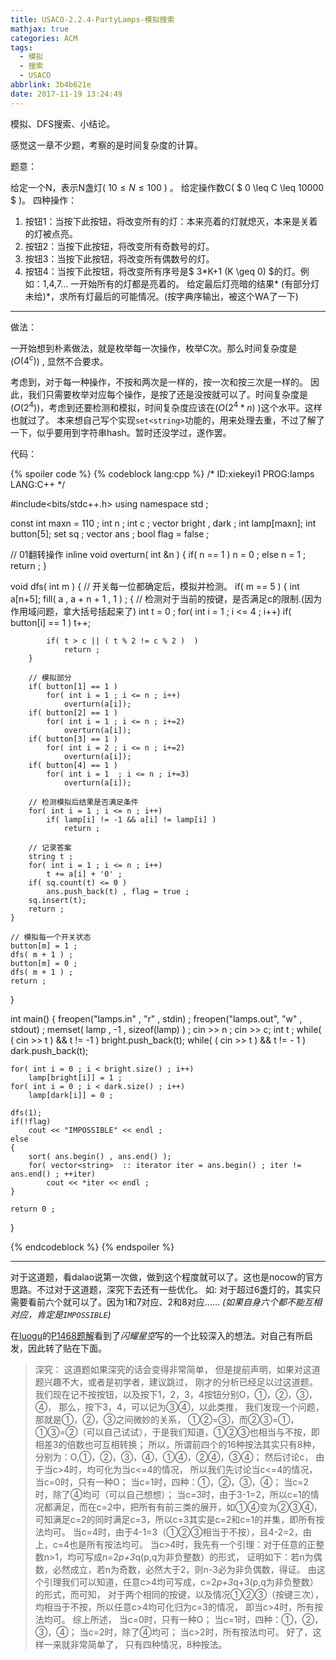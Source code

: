 ```yaml
---
title: USACO-2.2.4-PartyLamps-模拟搜索
mathjax: true
categories: ACM
tags:
  - 模拟
  - 搜索
  - USACO
abbrlink: 3b4b621e
date: 2017-11-19 13:24:49
---
```


模拟、DFS搜索、小结论。

感觉这一章不少题，考察的是时间复杂度的计算。
<!--more-->


题意：

给定一个N，表示N盏灯( $10 \leq N \leq 100$ ) 。
给定操作数C( $ 0 \leq C \leq 10000 $ )。
四种操作：
1. 按钮1：当按下此按钮，将改变所有的灯：本来亮着的灯就熄灭，本来是关着的灯被点亮。
2. 按钮2：当按下此按钮，将改变所有奇数号的灯。
3. 按钮3：当按下此按钮，将改变所有偶数号的灯。
4. 按钮4：当按下此按钮，将改变所有序号是$ 3\*K+1 (K \geq 0) $的灯。例如：1,4,7...
一开始所有的灯都是亮着的。
给定最后灯亮暗的结果* (有部分灯未给)*，求所有灯最后的可能情况。(按字典序输出，被这个WA了一下)

-----
做法：

一开始想到朴素做法，就是枚举每一次操作，枚举C次。那么时间复杂度是($O(4^c)$) , 显然不合要求。

考虑到，对于每一种操作，不按和两次是一样的，按一次和按三次是一样的。
因此，我们只需要枚举对应每个操作，是按了还是没按就可以了。时间复杂度是($O(2^4)$)，考虑到还要检测和模拟，时间复杂度应该在($O(2^4 * n )$ )这个水平。这样也就过了。
本来想自己写个实现`set<string>`功能的，用来处理去重，不过了解了一下，似乎要用到字符串hash。暂时还没学过，遂作罢。

代码：

{% spoiler code %}
{% codeblock lang:cpp %} 
/*
ID:xiekeyi1
PROG:lamps
LANG:C++
 */

#include<bits/stdc++.h>
using namespace std ;

const int maxn = 110 ; 
int n ;
int c ;
vector<int> bright , dark ; 
int lamp[maxn]; 
int button[5];
set<string> sq ; 
vector<string> ans ; 
bool flag = false ; 

// 01翻转操作
inline void overturn( int &n )
{
	if( n == 1 )
		n = 0 ;
	else 
		n = 1 ; 
	return ;
}

void dfs( int m )
{
	// 开关每一位都确定后，模拟并检测。
	if( m == 5 )
	{
		int a[n+5];
		fill( a , a + n + 1 , 1 ) ; 
		{
		// 检测对于当前的按键，是否满足c的限制.(因为作用域问题，拿大括号括起来了) 
			int t = 0  ;
			for( int i = 1 ; i <= 4 ; i++)
				if( button[i] == 1 )
					t++;
		 
			if( t > c || ( t % 2 != c % 2 )  )
				return ;
		}
		
		// 模拟部分
		if( button[1] == 1 )
			for( int i = 1 ; i <= n ; i++)
				overturn(a[i]);
		if( button[2] == 1 )
			for( int i = 1 ; i <= n ; i+=2)
				overturn(a[i]);
		if( button[3] == 1 )
			for( int i = 2 ; i <= n ; i+=2)
				overturn(a[i]);
		if( button[4] == 1 )
			for( int i = 1  ; i <= n ; i+=3)
				overturn(a[i]);

		// 检测模拟后结果是否满足条件
		for( int i = 1 ; i <= n ; i++)
			if( lamp[i] != -1 && a[i] != lamp[i] )
				return ;
		
		// 记录答案
		string t ;
		for( int i = 1 ; i <= n ; i++)
			t += a[i] + '0' ;
		if( sq.count(t) <= 0 )
			ans.push_back(t) , flag = true ;
		sq.insert(t);
		return ; 
	}

	// 模拟每一个开关状态
	button[m] = 1 ;
	dfs( m + 1 ) ; 
	button[m] = 0 ;
	dfs( m + 1 ) ;
	return ;
}


int main()
{
	freopen("lamps.in" , "r" , stdin) ;
	freopen("lamps.out", "w" , stdout) ;
	memset( lamp , -1  , sizeof(lamp) ) ; 
	cin >> n ;
	cin >> c;
	int t ;
	while( ( cin >> t ) && t != -1 )
		bright.push_back(t);
	while( ( cin >> t ) && t != - 1 )
		dark.push_back(t);

	for( int i = 0 ; i < bright.size() ; i++)
		lamp[bright[i]] = 1 ;
	for( int i = 0 ; i < dark.size() ; i++)
		lamp[dark[i]] = 0 ;

	dfs(1);
	if(!flag)
		cout << "IMPOSSIBLE" << endl ;
	else 
	{
		sort( ans.begin() , ans.end() );
		for( vector<string>  :: iterator iter = ans.begin() ; iter != ans.end() ; ++iter)  
			cout << *iter << endl ; 
	}

	return 0 ; 
}

{% endcodeblock %} 
{% endspoiler %}

------

对于这道题，看dalao说第一次做，做到这个程度就可以了。这也是nocow的官方思路。不过对于这道题，深究下去还有一些优化。
如: 对于超过6盏灯的，其实只需要看前六个就可以了。因为1和7对应、2和8对应...... *(如果自身六个都不能互相对应，肯定是`IMPOSSIBLE`)*


在[luogu](www.luogu.org)的[P1468题解](https://www.luogu.org/wiki/show?name=%E9%A2%98%E8%A7%A3+P1468)看到了*闪耀星空*写的一个比较深入的想法。对自己有所启发，因此转了贴在下面。

>深究：
>这道题如果深究的话会变得非常简单， 但是提前声明，如果对这道题兴趣不大，或者是初学者，建议跳过， 刚才的分析已经足以过这道题。 我们现在记不按按钮，以及按下1，2，3，4按钮分别O，①，②，③，④， 那么，按下3，4，可以记为③④，以此类推， 我们发现一个问题，那就是①，②，③之间微妙的关系， ①②=③，而②③=①，①③=②（可以自己试试），于是我们知道，①②③也相当与不按，即相差3的倍数也可互相转换；
>所以，所谓前四个的16种按法其实只有8种， 分别为：O,①，②，③，④，①④，②④，③④；
>然后讨论c， 由于当c>4时，均可化为当c<=4的情况， 所以我们先讨论当c<=4的情况，
>当c=0时，只有一种O；
>当c=1时，四种：①，②，③，④；
>当c=2时，除了④均可（可以自己想想）；
>当c=3时，由于3-1=2，所以c=1的情况都满足，而在c=2中，把所有有前三类的展开，如①④变为②③④， 可知满足c=2的同时满足c=3，所以c=3其实是c=2和c=1的并集，即所有按法均可。
>当c=4时，由于4-1=3（①②③相当于不按），且4-2=2，由上，c=4也是所有按法均可。
>当c>4时，我先有一个引理：对于任意的正整数n>1，均可写成n=2*p+3*q(p,q为非负整数）的形式， 证明如下：若n为偶数，必然成立，若n为奇数，必然大于2，则n-3必为非负偶数，得证。 由这个引理我们可以知道，任意c>4均可写成，c=2*p+3*q+3(p,q为非负整数）的形式，而可知， 对于两个相同的按键，以及情况①②③（按键三次），均相当于不按，所以任意c>4均可化归为c=3的情况， 即当c>4时，所有按法均可。
>综上所述，
>当c=0时，只有一种O；
>当c=1时，四种：①，②，③，④；
>当c=2时，除了④均可；
>当c>2时，所有按法均可。
>好了，这样一来就非常简单了， 只有四种情况，8种按法。

